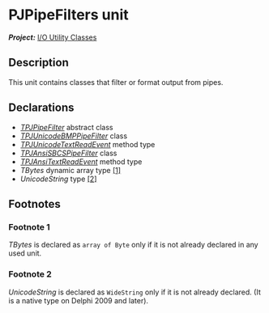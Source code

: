 # PJPipeFilters unit

***Project:*** [I/O Utility Classes](../API.md)

## Description

This unit contains classes that filter or format output from pipes.

## Declarations

* [_TPJPipeFilter_](./TPJPipeFilter.md) abstract class
* [_TPJUnicodeBMPPipeFilter_](./TPJUnicodeBMPPipeFilter.md) class
* [_TPJUnicodeTextReadEvent_](./TPJUnicodeTextReadEvent.md) method type
* [_TPJAnsiSBCSPipeFilter_](./TPJAnsiSBCSPipeFilter.md) class
* [_TPJAnsiTextReadEvent_](./TPJAnsiTextReadEvent.md) method type
* _TBytes_ dynamic array type [[1]](#footnote-1)
* _UnicodeString_ type [[2]](#footnote-2)

## Footnotes

### Footnote 1

_TBytes_ is declared as `array of Byte` only if it is not already declared in any used unit.

### Footnote 2

_UnicodeString_ is declared as `WideString` only if it is not already declared. (It is a native type on Delphi 2009 and later).
